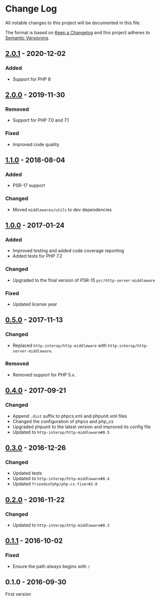 # Change Log

All notable changes to this project will be documented in this file.

The format is based on [Keep a Changelog](http://keepachangelog.com/)
and this project adheres to [Semantic Versioning](http://semver.org/).

## [2.0.1] - 2020-12-02
### Added
- Support for PHP 8

## [2.0.0] - 2019-11-30
### Removed
- Support for PHP 7.0 and 7.1

### Fixed
- Improved code quality

## [1.1.0] - 2018-08-04
### Added
- PSR-17 support

### Changed
- Moved `middlewares/utils` to dev dependencies

## [1.0.0] - 2017-01-24
### Added
- Improved testing and added code coverage reporting
- Added tests for PHP 7.2

### Changed
- Upgraded to the final version of PSR-15 `psr/http-server-middleware`

### Fixed
- Updated license year

## [0.5.0] - 2017-11-13
### Changed
- Replaced `http-interop/http-middleware` with  `http-interop/http-server-middleware`.

### Removed
- Removed support for PHP 5.x.

## [0.4.0] - 2017-09-21
### Changed
- Append `.dist` suffix to phpcs.xml and phpunit.xml files
- Changed the configuration of phpcs and php_cs
- Upgraded phpunit to the latest version and improved its config file
- Updated to `http-interop/http-middleware#0.5`

## [0.3.0] - 2016-12-26
### Changed
- Updated tests
- Updated to `http-interop/http-middleware#0.4`
- Updated `friendsofphp/php-cs-fixer#2.0`

## [0.2.0] - 2016-11-22
### Changed
- Updated to `http-interop/http-middleware#0.3`

## [0.1.1] - 2016-10-02
### Fixed
- Ensure the path always begins with `/`

## 0.1.0 - 2016-09-30
First version

[2.0.1]: https://github.com/middlewares/base-path/compare/v2.0.0...v2.0.1
[2.0.0]: https://github.com/middlewares/base-path/compare/v1.1.0...v2.0.0
[1.1.0]: https://github.com/middlewares/base-path/compare/v1.0.0...v1.1.0
[1.0.0]: https://github.com/middlewares/base-path/compare/v0.5.0...v1.0.0
[0.5.0]: https://github.com/middlewares/base-path/compare/v0.4.0...v0.5.0
[0.4.0]: https://github.com/middlewares/base-path/compare/v0.3.0...v0.4.0
[0.3.0]: https://github.com/middlewares/base-path/compare/v0.2.0...v0.3.0
[0.2.0]: https://github.com/middlewares/base-path/compare/v0.1.1...v0.2.0
[0.1.1]: https://github.com/middlewares/base-path/compare/v0.1.0...v0.1.1
